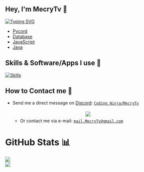 ## Hey, I'm MecryTv 👋

[![Typing SVG](https://readme-typing-svg.demolab.com?font=Kaushan+Script&pause=1000&color=8B88F8&width=435&lines=Web+Developer;Discord+Bot+Developer;Minecraft+Plugin+Developer)](https://git.io/typing-svg)

- [Pycord](https://github.com/Pycord-Development/pycord)
- [Database](https://github.com/encode/databases)
- [JavaScript](https://www.javascript.com/)
- [Java](https://github.com/java)

## Skills & Software/Apps I use 💎

[![Skills](https://skillicons.dev/icons?i=js,ts,mongodb,photoshop,aftereffects,premiere,illustrator,discord,github,blender,linux,vscode)](https://github.com/MecryTv)

## How to Contact me 🔗

  - Send me a direct message on [Discord](https://discord.com): [`Coding Ninja/MecryTv`](https://discord.com/users/1059621019947634739)

    <center>
      <a href='https://discord.com/users/1059621019947634739'>
        <img src="https://discord.c99.nl/widget/theme-3/1059621019947634739.png" style='padding: 5px'>
      </a>
    </center>

    - Or contact me via e-mail: [`mail.MecryTv@gmail.com`](mailto:mail.MecryTv.com)
          
# GitHub Stats 📊
![](https://github-readme-stats.vercel.app/api?username=MecryTv&theme=blueberry&hide_border=false&include_all_commits=false&count_private=false)<br/>
![](https://github-readme-streak-stats.herokuapp.com/?user=MecryTv&theme=blueberry&hide_border=false)<br/>
